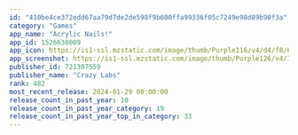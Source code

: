 ```yaml
---
id: "410be4ce372edd67aa79d7de2de598f9b600ffa99336f05c7249e98d89b90f3a"
category: "Games"
app_name: "Acrylic Nails!"
app_id: 1526638009
app_icon: https://is1-ssl.mzstatic.com/image/thumb/Purple116/v4/d4/f8/6f/d4f86fc9-d4b1-695d-e2c4-f31d3e72baca/AppIcon-1x_U007emarketing-0-7-0-85-220-0.png/1024x1024bb.png
app_screenshot: https://is1-ssl.mzstatic.com/image/thumb/Purple126/v4/75/79/24/75792482-1da9-c2c4-4647-c4951dd1296a/652a873d-9dd4-4e93-a117-0bf712b66ea9_AcrylicNails_SS1_iPhoneXsMax_Acrylic_Nails_U0021_store-screen-shot_I0_1242x2688_iPhoneXsMax.jpg/1242x2688bb.png
publisher_id: 721307559
publisher_name: "Crazy Labs"
rank: 482
most_recent_release: 2024-01-29 00:00:00
release_count_in_past_year: 10
release_count_in_past_year_category: 19
release_count_in_past_year_top_in_category: 33
---
```

